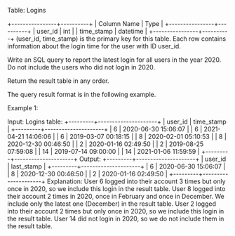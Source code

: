  Table: Logins
 
 
 +----------------+----------+
 | Column Name    | Type     |
 +----------------+----------+
 | user_id        | int      |
 | time_stamp     | datetime |
 +----------------+----------+
 (user_id, time_stamp) is the primary key for this table.
 Each row contains information about the login time for the user with ID
 user_id.
 
 
 
 
 Write an SQL query to report the latest login for all users in the year
 2020. Do not include the users who did not login in 2020.
 
 Return the result table in any order.
 
 The query result format is in the following example.
 
 
 Example 1:
 
 
 Input: 
 Logins table:
 +---------+---------------------+
 | user_id | time_stamp          |
 +---------+---------------------+
 | 6       | 2020-06-30 15:06:07 |
 | 6       | 2021-04-21 14:06:06 |
 | 6       | 2019-03-07 00:18:15 |
 | 8       | 2020-02-01 05:10:53 |
 | 8       | 2020-12-30 00:46:50 |
 | 2       | 2020-01-16 02:49:50 |
 | 2       | 2019-08-25 07:59:08 |
 | 14      | 2019-07-14 09:00:00 |
 | 14      | 2021-01-06 11:59:59 |
 +---------+---------------------+
 Output: 
 +---------+---------------------+
 | user_id | last_stamp          |
 +---------+---------------------+
 | 6       | 2020-06-30 15:06:07 |
 | 8       | 2020-12-30 00:46:50 |
 | 2       | 2020-01-16 02:49:50 |
 +---------+---------------------+
 Explanation: 
 User 6 logged into their account 3 times but only once in 2020, so we
 include this login in the result table.
 User 8 logged into their account 2 times in 2020, once in February and once
 in December. We include only the latest one (December) in the result table.
 User 2 logged into their account 2 times but only once in 2020, so we
 include this login in the result table.
 User 14 did not login in 2020, so we do not include them in the result
 table.
 
 


